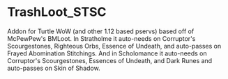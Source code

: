 # TrashLoot_STSC
Addon for Turtle WoW (and other 1.12 based pservs) based off of McPewPew's BMLoot. In Stratholme it auto-needs on Corruptor's Scourgestones, Righteous Orbs, Essence of Undeath, and auto-passes on Frayed Abomination Stitchings. And in Scholomance it auto-needs on Corruptor's Scourgestones, Essences of Undeath, and Dark Runes and auto-passes on Skin of Shadow.

